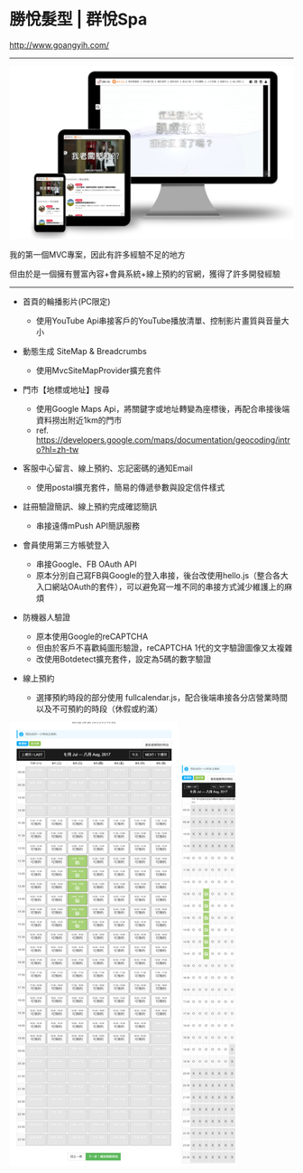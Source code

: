 勝悅髮型 | 群悅Spa
=====================
http://www.goangyih.com/

----

<img src="/static/works/images/1-1.png" class="img-responsive" alt="RWD"/>

我的第一個MVC專案，因此有許多經驗不足的地方

但由於是一個擁有豐富內容+會員系統+線上預約的官網，獲得了許多開發經驗

----
- 首頁的輪播影片(PC限定)
    - 使用YouTube Api串接客戶的YouTube播放清單、控制影片畫質與音量大小


- 動態生成 SiteMap & Breadcrumbs
    - 使用MvcSiteMapProvider擴充套件


- 門市【地標或地址】搜尋
    - 使用Google Maps Api，將關鍵字或地址轉變為座標後，再配合串接後端資料撈出附近1km的門市
    - ref. https://developers.google.com/maps/documentation/geocoding/intro?hl=zh-tw


- 客服中心留言、線上預約、忘記密碼的通知Email
    - 使用postal擴充套件，簡易的傳遞參數與設定信件樣式


- 註冊驗證簡訊、線上預約完成確認簡訊
    - 串接遠傳mPush API簡訊服務
   
   
- 會員使用第三方帳號登入
    - 串接Google、FB OAuth API
    - 原本分別自己寫FB與Google的登入串接，後台改使用hello.js（整合各大入口網站OAuth的套件），可以避免寫一堆不同的串接方式減少維護上的麻煩
    

- 防機器人驗證
    - 原本使用Google的reCAPTCHA
    - 但由於客戶不喜歡純圖形驗證，reCAPTCHA 1代的文字驗證圖像又太複雜
    - 改使用Botdetect擴充套件，設定為5碼的數字驗證


- 線上預約
    - 選擇預約時段的部分使用 fullcalendar.js，配合後端串接各分店營業時間以及不可預約的時段（休假或約滿）

<img src="/static/works/images/1-2.png" class="img-responsive" style="display:inline-block;max-width: 300px" alt="RWD"/>
<img src="/static/works/images/1-3.png" class="img-responsive" style="display:inline-block;max-width: 100px" alt="RWD"/>